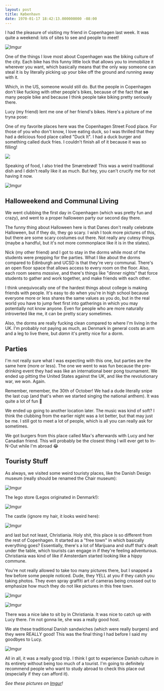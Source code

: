 ```yaml
---
layout: post
title: København
date: 1970-01-17 18:42:13.000000000 -08:00
---
```

I had the pleasure of visiting my friend in Copenhagen last week. It was quite a weekend: lots of sites to see and people to meet!

![Imgur](http://i.imgur.com/XRh5oQI.jpg)

One of the things I love most about Copenhagen was the biking culture of the city. Each bike has this funny little lock that allows you to immobilize it wherever you want, which basically means that the only way someone can steal it is by literally picking up your bike off the ground and running away with it.

Which, in the US, someone would still do. But the people in Copenhagen don't like fucking with other people's bikes, because of the fact that **so** many people bike and because I think people take biking pretty seriously there.

Lucy (my friend) lent me one of her friend's bikes. Here's a picture of me tryna pose:

One of my favorite places here was the Copenhagen Street Food place. For those of you who don't know, I love eating duck, so I was thrilled that they had a delicious food place called "Duck It". I had a duck burger and something called duck fries. I couldn't finish all of it because it was so filling!

![](/content/images/2016/11/2016-10-29-15.17.33.jpg)

Speaking of food, I also tried the Smørrebrød! This was a weird traditional dish and I didn't really like it as much. But hey, you can't crucify me for not having it now.

![Imgur](http://i.imgur.com/AssDYqB.jpg)

## Halloweekend and Communal Living

We went clubbing the first day in Copenhagen (which was pretty fun and crazy), and went to a proper halloween party our second day there. 

The funny thing about Halloween here is that Danes don't really celebrate Halloween, but if they do, they go scary. I wish I took more pictures of this, but there are some scary costumes out there. Not really any cutesy things (maybe a handful, but it's not more commonplace like it is in the states). 

Nick (my other friend) and I got to stay in the dorms while most of the students were prepping for the parties. What I like about the dorms compared to Edinburgh and UCSD is that they're very communal. There's an open floor space that allows access to every room on the floor. Also, each room seems *massive*, and there's things like "dinner nights" that force students to gather and work together, and make friends with each other. 

I think unequivocally one of the hardest things about college is making friends with people. It's easy to do when you're in high school because everyone more or less shares the same values as you do, but in the real world you have to jump feet first into gatherings in which you may potentially not know anyone. Even for people who are more naturally introverted like me, it can be pretty scary sometimes.

Also, the dorms are really fucking clean compared to where I'm living in the UK. I'm probably not paying as much, as Denmark in general costs an arm and a leg to live there, but *damn* it's pretty nice for a dorm.

## Parties

I'm not really sure what I was expecting with this one, but parties are the same here (more or less). The one we went to was fun because the pre-drinking event they had was like an international beer pong tournament. We ended up pitting the United States against the UK, and like the revolutionary war, we won. Again.

Remember, remember, the 30th of October! We had a dude literally snipe the last cup (and that's when we started singing the national anthem). It was quite a lot of fun 🏓

We ended up going to another location later. The music was kind of soft? I think the clubbing from the earlier night was a lot better, but that may just be me. I still got to meet a lot of people, which is all you can really ask for sometimes.

We got burgers from this place called Max's afterwards with Lucy and her Canadian friend. This will probably be the closest thing I will ever get to In-N-Out while I'm abroad 😂

## Touristy Stuff

As always, we visited some weird touristy places, like the Danish Design museum (really should be renamed the Chair museum):

![Imgur](http://i.imgur.com/rcbiQex.jpg)

The lego store (Legos originated in Denmark!):

![Imgur](http://i.imgur.com/lVCzJGf.jpg)

The castle (ignore my hair, it looks weird here):

![Imgur](http://i.imgur.com/0USN4Px.jpg)

and last but not least, Christiania. Holy shit, this place is so different from the rest of Copenhagen. It started as a "free town" in which basically everything goes? Essentially, there's a lot of Marijuana and stuff that's dealt under the table, which tourists can engage in if they're feeling adventurous. Christiania was kind of like if Amsterdam started looking like a hippy commune.

You're not really allowed to take too many pictures there, but I snapped a few before some people noticed. Dude, they YELL at you if they catch you taking photos. They even spray graffiti art of cameras being crossed out to emphasize how much they do not like pictures in this free town.

![Imgur](http://i.imgur.com/shHZJJK.jpg)

![Imgur](http://i.imgur.com/ZsgA9oc.jpg)

There was a nice lake to sit by in Christiania. It was nice to catch up with Lucy there. I'm not gonna lie, she was a really good host.

We ate these traditional Danish sandwiches (which were really burgers) and they were REALLY good! This was the final thing I had before I said my goodbyes to Lucy.

![Imgur](http://i.imgur.com/PfRKpv6.jpg)

All in all, it was a really good trip. I think I got to experience Danish culture in its entirety without being too much of a tourist. I'm going to definitely recommend people who want to study abroad to check this place out (especially if they can afford it).

*See these pictures on [Imgur](http://imgur.com/a/V6NvB)!*
